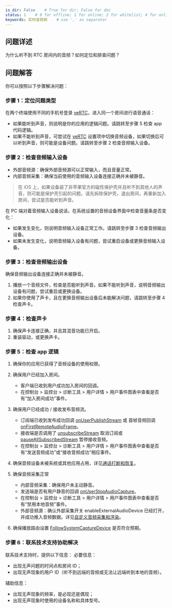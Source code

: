 ```yaml
---
is_dir: False    # True for dir; False for doc
status: 1    # 0 for offline; 1 for online; 2 for whitelist; 4 for online but hidden in TOC
keywords: 实时音视频    # use ',' as separator
---
```


## 问题详述

为什么听不到 RTC 房间内的音频？如何定位和排查问题？

## 问题解答

你可以按照以下步骤解决问题：

### 步骤 1：定位问题类型

在两个终端使用不同的手机号登录 [veRTC](https://rtc.demo.volcengine.com/solution/meeting/login)，进入同一个房间进行语音通话：

  - 如果能听到声音，则说明是你的应用的逻辑问题。请跳转至步骤 5 检查 app 代码逻辑。
  - 如果不能听到声音，可尝试在 [veRTC](https://rtc.demo.volcengine.com/solution/meeting/login) 设置项中切换音频设备，如果切换后可以听到声音，则可能是设备问题。请跳转至步骤 2 检查音频输入设备。

### 步骤 2：检查音频输入设备

  - 外部音频源：确保外部音频源可以正常输入，而且音量正常。
  - 内部音频采集：确保当前使用的音频输入设备连接正确并未被静音。

> 在 iOS 上，如果设备装了非苹果官方的磁性保护壳并且听不到其他人的声音，则可能是保护壳引起的问题。请先拆除保护壳，退出房间，再重新加入房间，尝试是否能听到声音。

在 PC 端对着音频输入设备说话，在系统设置的音频设备界面中检查音量条是否变化：

  - 如果发生变化，则说明音频输入设备正常工作。请跳转至步骤 3 检查音频输出设备。
  - 如果未发生变化，说明音频输入设备有问题，尝试重启设备或更换音频输入设备。

### 步骤 3：检查音频输出设备

确保音频输出设备连接正确并未被静音。

1. 播放一个音频文件，检查是否能听到声音。如果不能听到声音，说明音频输出设备有问题，尝试重启或更换设备。
2. 如果你使用了声卡，且在更换音频输出设备后未能解决问题，请跳转至步骤 4 检查声卡。

### 步骤 4：检查声卡

1. 确保声卡连接正确，并且其混音功能已开启。
2. 重装驱动，或更换声卡。

### 步骤 5：检查 app 逻辑

1. 确保你的应用已获得了音频设备的使用权限。
2. 确保用户已经加入房间。

   - 客户端已收到用户成功加入房间的回调。
   - 在控制台 > 监控台 > 诊断工具 > 用户详情 > 用户事件图表中查看是否有“加入房间成功”事件。

3. 确保用户已经成功 / 接收发布音频流。

   - 订阅端已收到发布成功回调 [onUserPublishStream](Android-callback#IRTCRoomEventHandler-onuserpublishstream) 或 首帧音频回调 [onFirstRemoteAudioFrame](Android-callback#IRTCVideoEventHandler-onfirstremoteaudioframe)。
   - 接收端是否调用了 [unsubscribeStream](Android-api#RTCRoom-unsubscribestream) 取消订阅或 [pauseAllSubscribedStream](Android-api#RTCRoom-pauseallsubscribedstream) 暂停接收音频。
   - 在控制台 > 监控台 > 诊断工具 > 用户详情 > 用户事件图表中查看是否有“发送音频成功”或“接收音频成功”相应事件。

4. 确保音频设备未被系统或其他应用占用，详见[通话打断和恢复](111590)。
5. 确保音频采集正常

   - 内部音频采集：确保用户未主动静音。
   	- 发送端是否有用户静音的回调 [onUserStopAudioCapture](Android-callback#IRTCVideoEventHandler-onuserstopaudiocapture)。 
   	- 在控制台 > 监控台 > 诊断工具 > 用户详情 > 用户事件图表中查看是否有“禁用本地音频”事件。
   - 外部音频源：确认外部采集开关 enableExternalAudioDevice 已经打开，并成功推入音频数据。详见[自定义音频采集和渲染](96197)。

6. 确保播放路由设置 [FollowSystemCaptureDevice](Windows-api#followsystemcapturedevice) 是否符合预期。

### 步骤 6：联系技术支持协助解决

联系技术支持时，提供以下信息：
必要信息：

   - 出现无声问题的时间点和房间 ID；
   - 出现无声现象的用户 ID（听不到远端的音频或无法让远端听到本地的音频）。

辅助信息：

   - 出现无声现象的频率，是必现还是偶现；
   - 出现无声现象时使用的设备名称和具体型号。

